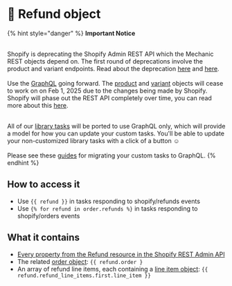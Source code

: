 # 🚫 Refund object

{% hint style="danger" %}
**Important Notice**

\
Shopify is deprecating the Shopify Admin REST API which the Mechanic REST objects depend on. The first round of deprecations involve the product and variant endpoints. Read about the deprecation  [here](https://shopify.dev/docs/apps/build/graphql/migrate/new-product-model#whats-changing) and [here](https://shopify.dev/docs/apps/build/graphql/migrate).\
\
Use the [GraphQL](../../../../core/actions/integrations/shopify.md#graphql) going forward. The [product](product.md) and [variant](variant.md) objects will cease to work on on Feb 1, 2025 due to the changes being made by Shopify. Shopify will phase out the REST API completely over time, you can read more about this [here](https://shopify.dev/docs/apps/build/graphql/migrate).

\
All of our [library tasks](https://tasks.mechanic.dev/) will be ported to use GraphQL only, which will provide a model for how you can update your custom tasks. You'll be able to update your non-customized library tasks with a click of a button :relaxed:\
\
Please see these [guides](../../../../resources/converting-tasks-from-shopify-rest-to-graphql/) for migrating your custom tasks to GraphQL.
{% endhint %}

## How to access it

* Use `{{ refund }}`  in tasks responding to shopify/refunds events
* Use `{% for refund in order.refunds %}`  in tasks responding to shopify/orders events

## What it contains

* [Every property from the Refund resource in the Shopify REST Admin API](https://shopify.dev/docs/admin-api/rest/reference/orders/refund#properties)
* The related [order object](order.md): `{{ refund.order }`&#x20;
* An array of refund line items, each containing a [line item object](line-item.md): `{{ refund.refund_line_items.first.line_item }}`
